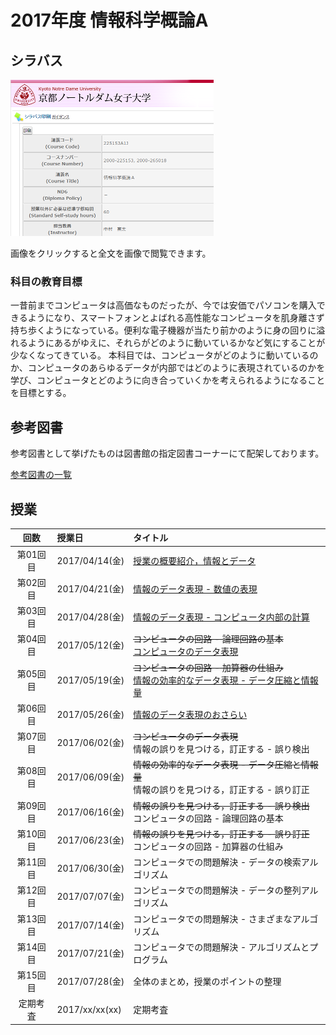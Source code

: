 # 2017年度 情報科学概論A

## シラバス

[![](2017iisA/syllabus-mini.png)](2017iisA/syllabus.png)

画像をクリックすると全文を画像で閲覧できます。

### 科目の教育目標

一昔前までコンピュータは高価なものだったが、今では安価でパソコンを購入できるようになり、スマートフォンとよばれる高性能なコンピュータを肌身離さず持ち歩くようになっている。便利な電子機器が当たり前かのように身の回りに溢れるようにあるがゆえに、それらがどのように動いているかなど気にすることが少なくなってきている。
本科目では、コンピュータがどのように動いているのか、コンピュータのあらゆるデータが内部ではどのように表現されているのかを学び、コンピュータとどのように向き合っていくかを考えられるようになることを目標とする。

## 参考図書

参考図書として挙げたものは図書館の指定図書コーナーにて配架しております。

[参考図書の一覧](2017iisA/references.md)

## 授業

| 回数 | 授業日 | タイトル |
|:-:|:--|:--|
|第01回目|2017/04/14(金)|[授業の概要紹介，情報とデータ](2017iisA/01.md)|
|第02回目|2017/04/21(金)|[情報のデータ表現 - 数値の表現](2017iisA/02.md)|
|第03回目|2017/04/28(金)|[情報のデータ表現 - コンピュータ内部の計算](2017iisA/03.md)|
|第04回目|2017/05/12(金)|~~コンピュータの回路 - 論理回路の基本~~<br />[コンピュータのデータ表現](2017iisA/04.md)|
|第05回目|2017/05/19(金)|~~コンピュータの回路 - 加算器の仕組み~~<br />[情報の効率的なデータ表現 - データ圧縮と情報量](2017iisA/05.md)|
|第06回目|2017/05/26(金)|[情報のデータ表現のおさらい](2017iisA/06.md)|
|第07回目|2017/06/02(金)|~~コンピュータのデータ表現~~<br />情報の誤りを見つける，訂正する - 誤り検出|
|第08回目|2017/06/09(金)|~~情報の効率的なデータ表現 - データ圧縮と情報量~~<br />情報の誤りを見つける，訂正する - 誤り訂正|
|第09回目|2017/06/16(金)|~~情報の誤りを見つける，訂正する - 誤り検出~~<br />コンピュータの回路 - 論理回路の基本|
|第10回目|2017/06/23(金)|~~情報の誤りを見つける，訂正する - 誤り訂正~~<br />コンピュータの回路 - 加算器の仕組み|
|第11回目|2017/06/30(金)|コンピュータでの問題解決 - データの検索アルゴリズム|
|第12回目|2017/07/07(金)|コンピュータでの問題解決 - データの整列アルゴリズム|
|第13回目|2017/07/14(金)|コンピュータでの問題解決 - さまざまなアルゴリズム|
|第14回目|2017/07/21(金)|コンピュータでの問題解決 - アルゴリズムとプログラム|
|第15回目|2017/07/28(金)|全体のまとめ，授業のポイントの整理|
|定期考査|2017/xx/xx(xx)|定期考査|
